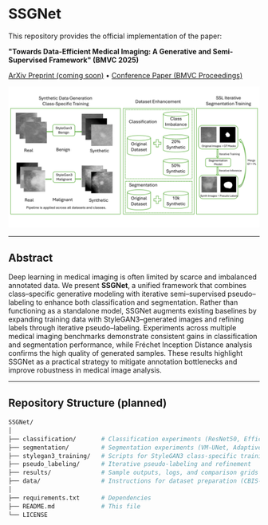 # SSGNet

This repository provides the official implementation of the paper:  

**"Towards Data-Efficient Medical Imaging: A Generative and Semi-Supervised Framework" (BMVC 2025)**  

[ArXiv Preprint (coming soon)]() • [Conference Paper (BMVC Proceedings)]()

<p align="center">
  <img src="images/diagram_BMVC.png" width="800px">
</p>

---

## Abstract
Deep learning in medical imaging is often limited by scarce and imbalanced annotated data. We present **SSGNet**, a unified framework that combines class–specific generative modeling with iterative semi–supervised pseudo–labeling to enhance both classification and segmentation. Rather than functioning as a standalone model, SSGNet augments existing baselines by expanding training data with StyleGAN3–generated images and refining labels through iterative pseudo–labeling. Experiments across multiple medical imaging benchmarks demonstrate consistent gains in classification and segmentation performance, while Fréchet Inception Distance analysis confirms the high quality of generated samples. These results highlight SSGNet as a practical strategy to mitigate annotation bottlenecks and improve robustness in medical image analysis.

---

## Repository Structure (planned)
```bash
SSGNet/
│
├── classification/       # Classification experiments (ResNet50, EfficientNet, etc.)
├── segmentation/         # Segmentation experiments (VM-UNet, Adaptive t-vMF Dice Loss)
├── stylegan3_training/   # Scripts for StyleGAN3 class-specific training
├── pseudo_labeling/      # Iterative pseudo-labeling and refinement
├── results/              # Sample outputs, logs, and comparison grids
├── data/                 # Instructions for dataset preparation (CBIS-DDSM, ISIC, Kvasir, etc.)
│
├── requirements.txt      # Dependencies
├── README.md             # This file
└── LICENSE
